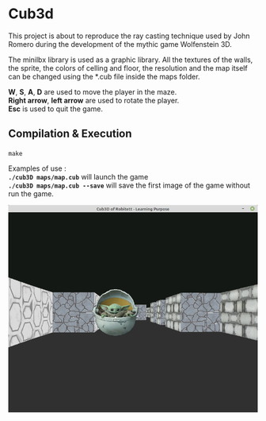# Cub3d

This project is about to reproduce the ray casting technique used by John Romero during the development of the mythic game Wolfenstein 3D.

The minilbx library is used as a graphic library.
All the textures of the walls, the sprite, the colors of celling and floor, the resolution and the map itself can be changed using the *.cub file inside the maps folder.

**W**, **S**, **A**, **D** are used to move the player in the maze.\
**Right arrow**, **left arrow** are used to rotate the player.\
**Esc** is used to quit the game.

## Compilation & Execution

`make`

Examples of use :\
**`./cub3D maps/map.cub`** will launch the game\
**`./cub3D maps/map.cub --save`** will save the first image of the game without run the game.

![im1-re](https://raw.githubusercontent.com/romanbtt/42-Cursus/main/Images/projects/cub3d_image.png)






